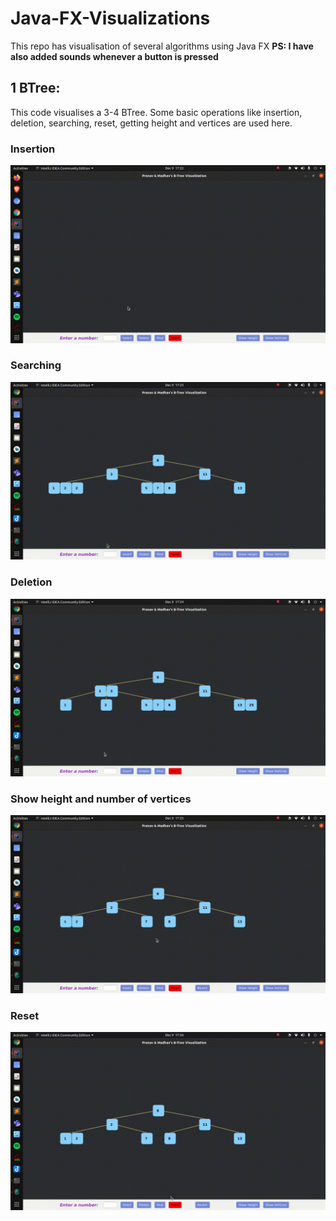 # Java-FX-Visualizations
This repo has visualisation of several algorithms using Java FX
**PS: I have also added sounds whenever a button is pressed**

## 1 BTree: 
This code visualises a 3-4 BTree. Some basic operations like insertion, deletion, searching, reset, getting height and vertices are used here. 

### Insertion
![](/Images/BTree/Insertion.gif)


### Searching
![](/Images/BTree/Searching.gif)


### Deletion
![](/Images/BTree/Deletion.gif)


### Show height and number of vertices
![](/Images/BTree/ShowHeight.gif)


### Reset
![](/Images/BTree/Reset.gif)
